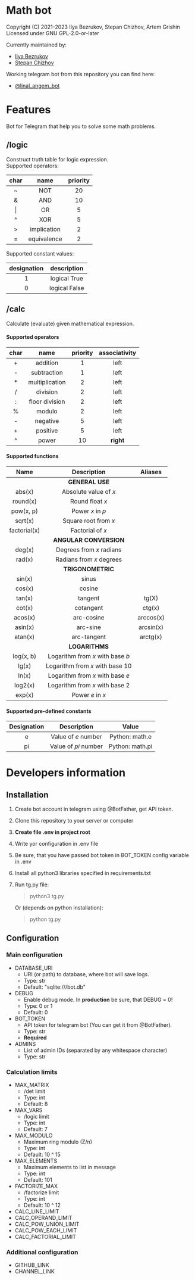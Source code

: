 # Math bot
Copyright (C) 2021-2023 Ilya Bezrukov, Stepan Chizhov, Artem Grishin\
Licensed under GNU GPL-2.0-or-later

Currently maintained by:
- [Ilya Bezrukov](https://github.com/BrinzaBezrukoff)
- [Stepan Chizhov](https://github.com/Teh1Z)

Working telegram bot from this repository you can find here:
- [@linal_angem_bot](https://t.me/linal_angem_bot)

# Features
Bot for Telegram that help you to solve some math problems.
## /logic
Construct truth table for logic expression.\
Supported operators:

|  char  	|     name    	| priority 	|
|:------:	|:-----------:	|:--------:	|
|    ~   	|     NOT     	|    20    	|
|    &   	|     AND     	|    10    	|
| &#124; 	|      OR     	|     5    	|
|    ^   	|     XOR     	|     5    	|
|    >   	| implication 	|     2    	|
|    =   	| equivalence 	|     2    	|

Supported constant values:

| designation |  description  |
|:-----------:|:-------------:|
|      1      | logical True  |
|      0      | logical False |

## /calc
Calculate (evaluate) given mathematical expression.
#### Supported operators
| char 	|         name        	| priority 	| associativity 	|
|:----:	|:-------------------:	|:--------:	|:-------------:	|
|   +  	|       addition      	|     1    	|      left     	|
|   -  	|     subtraction     	|     1    	|      left     	|
|   *  	|    multiplication   	|     2    	|      left     	|
|   /  	|       division      	|     2    	|      left     	|
|   :  	|    floor division   	|     2    	|      left     	|
|   %  	|        modulo       	|     2    	|      left     	|
|   -  	|       negative      	|     5    	|      left     	|
|   +  	|       positive      	|     5    	|      left     	|
|   ^  	|         power       	|    10    	|   **right**   	|

#### Supported functions
|     Name     	|            Description           	|  Aliases  	|
|:------------:	|:--------------------------------:	|:---------:	|
|              	|          **GENERAL USE**         	|           	|
|    abs(x)    	|       Absolute value of _x_      	|           	|
|   round(x)   	|          Round float _x_         	|           	|
|   pow(x, p)  	|         Power _x_ in _p_         	|           	|
|    sqrt(x)   	|       Square root from _x_       	|           	|
| factorial(x) 	|         Factorial of _x_         	|           	|
|              	|      **ANGULAR CONVERSION**      	|           	|
|    deg(x)    	|     Degrees from _x_ radians     	|           	|
|    rad(x)    	|     Radians from _x_ degrees     	|           	|
|              	|         **TRIGONOMETRIC**        	|           	|
|    sin(x)    	|               sinus              	|           	|
|    cos(x)    	|              cosine              	|           	|
|    tan(x)    	|              tangent             	|   tg(X)   	|
|    cot(x)    	|             cotangent            	|   ctg(x)  	|
|    acos(x)   	|            arc-cosine            	| arccos(x) 	|
|    asin(x)   	|             arc-sine             	| arcsin(x) 	|
|    atan(x)   	|            arc-tangent           	|  arctg(x) 	|
|              	|          **LOGARITHMS**          	|           	|
|   log(x, b)  	| Logarithm from _x_ with base _b_ 	|           	|
|     lg(x)    	| Logarithm from _x_ with base 10  	|           	|
|     ln(x)    	| Logarithm from _x_ with base _e_ 	|           	|
|    log2(x)   	|  Logarithm from _x_ with base 2  	|           	|
|    exp(x)    	|         Power _e_ in _x_         	|           	|

#### Supported pre-defined constants
| Designation 	|      Description     	|      Value      	|
|:-----------:	|:--------------------:	|:---------------:	|
|      e      	|  Value of _e_ number 	|  Python: math.e 	|
|      pi     	| Value of _pi_ number 	| Python: math.pi 	|



# Developers information
## Installation
1. Create bot account in telegram using @BotFather, get API token.
2. Clone this repository to your server or computer
3. **Create file .env in project root**
4. Write yor configuration in .env file
5. Be sure, that you have passed bot token in BOT_TOKEN config variable in .env
6. Install all python3 libraries specified in requirements.txt
7. Run tg.py file:
   > python3 tg.py
  
   Or (depends on python installation):
   
   > python tg.py

## Configuration

### Main configuration
- DATABASE_URI
  - URI (or path) to database, where bot will save logs.
  - Type: str
  - Default: "sqlite:///bot.db"
- DEBUG
  - Enable debug mode. In **production** be sure, that DEBUG = 0!
  - Type: 0 or 1
  - Default: 0
- BOT_TOKEN
  - API token for telegram bot (You can get it from @BotFather).
  - Type: str
  - **Required**
- ADMINS
  - List of admin IDs (separated by any whitespace character)
  - Type: str

### Calculation limits
- MAX_MATRIX
  - /det limit
  - Type: int
  - Default: 8
- MAX_VARS
  - /logic limit
  - Type: int
  - Default: 7
- MAX_MODULO
  - Maximum ring modulo (Z/n)
  - Type: int
  - Default: 10 ^ 15
- MAX_ELEMENTS
  - Maximum elements to list in message
  - Type: int
  - Default: 101
- FACTORIZE_MAX
  - /factorize limit
  - Type: int
  - Default: 10 ^ 12
- CALC_LINE_LIMIT
- CALC_OPERAND_LIMIT
- CALC_POW_UNION_LIMIT
- CALC_POW_EACH_LIMIT
- CALC_FACTORIAL_LIMIT

### Additional configuration
- GITHUB_LINK
- CHANNEL_LINK

